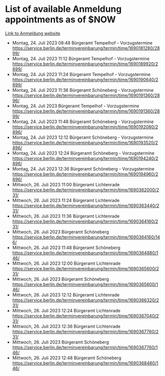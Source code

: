 # List of available Anmeldung appointments as of $NOW
[Link to Anmeldung website](https://service.berlin.de/terminvereinbarung/termin/tag.php?termin=1&anliegen[]=120686&dienstleisterlist=122210,122217,327316,122219,327312,122227,327314,122231,327346,122243,327348,122254,122252,329742,122260,329745,122262,329748,122271,327278,122273,327274,122277,327276,330436,122280,327294,122282,327290,122284,327292,122291,327270,122285,327266,122286,327264,122296,327268,150230,329760,122297,327286,122294,327284,122312,329763,122314,329775,122304,327330,122311,327334,122309,327332,317869,122281,327352,122279,329772,122283,122276,327324,122274,327326,122267,329766,122246,327318,122251,327320,122257,327322,122208,327298,122226,327300&herkunft=http%3A%2F%2Fservice.berlin.de%2Fdienstleistung%2F120686%2F)
- Montag, 24. Juli 2023 08:48 Bürgeramt Tempelhof - Vorzugstermine https://service.berlin.de/terminvereinbarung/termin/time/1690181280/2899/
- Montag, 24. Juli 2023 11:12 Bürgeramt Tempelhof - Vorzugstermine https://service.berlin.de/terminvereinbarung/termin/time/1690189920/2899/
- Montag, 24. Juli 2023 11:24 Bürgeramt Tempelhof - Vorzugstermine https://service.berlin.de/terminvereinbarung/termin/time/1690190640/2899/
- Montag, 24. Juli 2023 11:36 Bürgeramt Schöneberg - Vorzugstermine https://service.berlin.de/terminvereinbarung/termin/time/1690191360/2896/
- Montag, 24. Juli 2023  Bürgeramt Tempelhof - Vorzugstermine https://service.berlin.de/terminvereinbarung/termin/time/1690191360/2899/
- Montag, 24. Juli 2023 11:48 Bürgeramt Schöneberg - Vorzugstermine https://service.berlin.de/terminvereinbarung/termin/time/1690192080/2896/
- Montag, 24. Juli 2023 12:12 Bürgeramt Schöneberg - Vorzugstermine https://service.berlin.de/terminvereinbarung/termin/time/1690193520/2896/
- Montag, 24. Juli 2023 12:24 Bürgeramt Schöneberg - Vorzugstermine https://service.berlin.de/terminvereinbarung/termin/time/1690194240/2896/
- Montag, 24. Juli 2023 12:36 Bürgeramt Schöneberg - Vorzugstermine https://service.berlin.de/terminvereinbarung/termin/time/1690194960/2896/
- Mittwoch, 26. Juli 2023 11:00 Bürgeramt Lichtenrade https://service.berlin.de/terminvereinbarung/termin/time/1690362000/231/
- Mittwoch, 26. Juli 2023 11:24 Bürgeramt Lichtenrade https://service.berlin.de/terminvereinbarung/termin/time/1690363440/231/
- Mittwoch, 26. Juli 2023 11:36 Bürgeramt Lichtenrade https://service.berlin.de/terminvereinbarung/termin/time/1690364160/231/
- Mittwoch, 26. Juli 2023  Bürgeramt Schöneberg https://service.berlin.de/terminvereinbarung/termin/time/1690364160/146/
- Mittwoch, 26. Juli 2023 11:48 Bürgeramt Schöneberg https://service.berlin.de/terminvereinbarung/termin/time/1690364880/146/
- Mittwoch, 26. Juli 2023 12:00 Bürgeramt Lichtenrade https://service.berlin.de/terminvereinbarung/termin/time/1690365600/231/
- Mittwoch, 26. Juli 2023  Bürgeramt Schöneberg https://service.berlin.de/terminvereinbarung/termin/time/1690365600/146/
- Mittwoch, 26. Juli 2023 12:12 Bürgeramt Lichtenrade https://service.berlin.de/terminvereinbarung/termin/time/1690366320/231/
- Mittwoch, 26. Juli 2023 12:24 Bürgeramt Lichtenrade https://service.berlin.de/terminvereinbarung/termin/time/1690367040/231/
- Mittwoch, 26. Juli 2023 12:36 Bürgeramt Lichtenrade https://service.berlin.de/terminvereinbarung/termin/time/1690367760/231/
- Mittwoch, 26. Juli 2023  Bürgeramt Schöneberg https://service.berlin.de/terminvereinbarung/termin/time/1690367760/146/
- Mittwoch, 26. Juli 2023 12:48 Bürgeramt Schöneberg https://service.berlin.de/terminvereinbarung/termin/time/1690368480/146/

